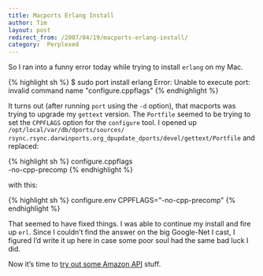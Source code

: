 ```yaml
---
title: Macports Erlang Install
author: Tim
layout: post
redirect_from: /2007/04/19/macports-erlang-install/
category:  Perplexed
---
```

So I ran into a funny error today while trying to install `erlang` on my Mac.

{% highlight sh %}
$ sudo port install erlang
Error: Unable to execute port: invalid command name "configure.cppflags"
{% endhighlight %}

It turns out (after running `port` using the `-d` option), that macports was trying to upgrade my `gettext` version. The `Portfile` seemed to be trying to set the `CPPFLAGS` option for the `configure` tool. I opened up `/opt/local/var/db/dports/sources/ rsync.rsync.darwinports.org_dpupdate_dports/devel/gettext/Portfile` and replaced:

{% highlight sh %}
configure.cppflags \
    -no-cpp-precomp
{% endhighlight %}

with this:

{% highlight sh %}
configure.env   CPPFLAGS="-no-cpp-precomp"
{% endhighlight %}

That seemed to have fixed things. I was able to continue my install and fire up `erl`. Since I couldn&#8217;t find the answer on the big Google-Net I cast, I figured I&#8217;d write it up here in case some poor soul had the same bad luck I did.

Now it&#8217;s time to [try out some Amazon API][1] stuff.

 [1]: http://pragdave.pragprog.com/pragdave/2007/04/a_first_erlang_.html
